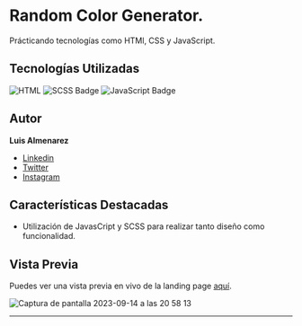 # Random Color Generator.

Prácticando tecnologías como HTMl, CSS y JavaScript.

## Tecnologías Utilizadas

![HTML](https://img.shields.io/badge/-HTML-ff4500?style=flat&logo=html5&logoColor=white)
![SCSS Badge](https://img.shields.io/badge/-SCSS-CC6699?style=flat&logo=sass&logoColor=white)
![JavaScript Badge](https://img.shields.io/badge/-JavaScript-F7DF1E?style=flat&logo=javascript&logoColor=black)


## Autor

**Luis Almenarez**

* [Linkedin](www.linkedin.com/in/luis-almenarez)
* [Twitter](https://twitter.com/Almeis_Dev)
* [Instagram](https://www.instagram.com/luis_carlos_ap/)


## Características Destacadas

- Utilización de JavasCript y SCSS para realizar tanto diseño como funcionalidad.

## Vista Previa

Puedes ver una vista previa en vivo de la landing page [aquí](https://generatorcolorrandom.netlify.app/).

![Captura de pantalla 2023-09-14 a las 20 58 13](https://github.com/Luis-Almenarez/randomColor/assets/125621759/1ac6e4a4-11be-45c3-ac0a-a9fb13e793a0)


<hr>
